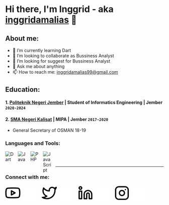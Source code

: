 # Hi there, I'm Inggrid - aka [inggridamalias](https://www.youtube.com/channel/UCjH1EGxfX4LH9UuIF4cBg6w) 👋
## About me:
- 🌱 I’m currently learning Dart
- 👯 I’m looking to collaborate as Bussiness Analyst
- 🤔 I’m looking for suggest for Bussiness Analyst
- 💬 Ask me about anything
- 📫 How to reach me: inggridamalias99@gmail.com

## Education:

#### 1. [Politeknik Negeri Jember](https://polije.ac.id/) | Student of Informatics Engineering | Jember `2020-2024`
   
 #### 2. [SMA Negeri Kalisat](https://web.smakalisat.com/) | MIPA | Jember `2017-2020`
   - General Secretary of OSMAN 18-19

### Languages and Tools:

[<img align="left" alt="Dart" width="30px" src="https://upload.wikimedia.org/wikipedia/commons/thumb/f/fe/Dart_programming_language_logo.svg/2560px-Dart_programming_language_logo.svg.png" style="padding-right:10px;" />][webdev]
[<img align="left" alt="Java" width="30px" src="https://proxsisgroup.com/wp-content/uploads/2019/08/104-1040733_kotlin-java-programming-language-logo-clipart-1024x598.png" style="padding-right:10px;" />][webdev]
[<img align="left" alt="PHP" width="30px" src="https://www.php.net/images/logos/new-php-logo.svg" style="padding-right:10px;" />][webdev]
[<img align="left" alt="JavaScript" width="30px" src="https://www.freepnglogos.com/uploads/javascript-png/javascript-logo-transparent-logo-javascript-images-3.png" style="padding-right:10px;" />][webdev]

<br />
<br />

---
### Connect with me:

[![website](./img/youtube-light.svg)](https://www.youtube.com/channel/UCjH1EGxfX4LH9UuIF4cBg6w-light-mode-only)
[![website](./img/youtube-dark.svg)](https://www.youtube.com/channel/UCjH1EGxfX4LH9UuIF4cBg6w-dark-mode-only)
&nbsp;&nbsp;
[![website](./img/twitter-light.svg)](https://twitter.com/inggrid_amalias-light-mode-only)
[![website](./img/twitter-dark.svg)](https://twitter.com/inggrid_amalias-dark-mode-only)
&nbsp;&nbsp;
[![website](./img/linkedin-light.svg)](https://www.linkedin.com/in/inggrid-amalia-sabrina-a74b991b5/-light-mode-only)
[![website](./img/linkedin-dark.svg)](https://www.linkedin.com/in/inggrid-amalia-sabrina-a74b991b5/-dark-mode-only)
&nbsp;&nbsp;
[![website](./img/instagram-light.svg)](https://www.instagram.com/inggrid_amalias/-light-mode-only)
[![website](./img/instagram-dark.svg)](https://www.instagram.com/inggrid_amalias/-dark-mode-only)

[webdev]: https://github.com/inggridamalias/inggridamalias

